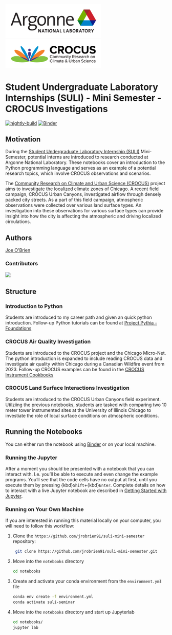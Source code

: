 <p float="left">
  <img src="ANL_RGB-01.png" width="300" />
  <img src="CROCUS_Logo.svg" width="300" /> 
</p>

# Student Undergraduate Laboratory Internships (SULI) - Mini Semester - CROCUS Investigations

[![nightly-build](https://github.com/jrobrien91/suli-mini-semester/actions/workflows/nightly-build.yaml/badge.svg)](https://github.com/jrobrien91/suli-mini-semester/actions/workflows/nightly-build.yaml)
[![Binder](https://binder.projectpythia.org/badge_logo.svg)](https://binder.projectpythia.org/v2/gh/jrobrien91/suli-mini-seminar-2023/main)

## Motivation

During the [Student Undergraduate Laboratory Internship (SULI)](https://science.osti.gov/wdts/suli) Mini-Semester, potential interns are introduced to research conducted at Argonne National Laboratory. These notebooks cover an introduction to the Python programming language and serves as an example of a potential research topics, which involve CROCUS observations and scenarios.

The [Community Research on Climate and Urban Science (CROCUS)](https://www.anl.gov/crocus) project aims to investigate the localized climate zones of Chicago. 
A recent field campaign, CROCUS Urban Canyons, investigated airflow through densely packed city streets. As a part of this field campaign, atmospheric observations were collected over various land surface types. An investigation into these observations for various surface types can provide insight into how the city is affecting the atmospheric and driving localized circulations. 

## Authors

[Joe O'Brien](https://github.com/jrobrien91)

### Contributors

<a href="https://github.com/jrobrien91/suli-mini-semester/graphs/contributors">
  <img src="https://contrib.rocks/image?repo=jrobrien91/suli-mini-semester" />
</a>

## Structure

### Introduction to Python
Students are introduced to my career path and given an quick python introduction. 
Follow-up Python tutorials can be found at [Project Pythia - Foundations](https://foundations.projectpythia.org/landing-page.html) 

### CROCUS Air Quality Investigation
Students are introduced to the CROCUS project and the Chicago Micro-Net.
The python introduction is expanded to include reading CROCUS data and investigate air quality within Chicago during a Canadian Wildfire event from 2023.
Follow-up CROCUS examples can be found in the [CROCUS Instrument Cookbooks](https://github.com/CROCUS-Urban/instrument-cookbooks)

### CROCUS Land Surface Interactions Investigation
Students are introduced to the CROCUS Urban Canyons field experiment. 
Utilziing the previous notebooks, students are tasked with comparing two 10 meter tower instrumented sites at the University of Illinois Chicago to investiate the role of local surface conditions on atmospheric conditions. 

## Running the Notebooks
You can either run the notebook using [Binder](https://binderhub.readthedocs.io/en/latest/#) or on your local machine.

### Running the Jupyter

After a moment you should be presented with a
notebook that you can interact with. I.e. you’ll be able to execute
and even change the example programs. You’ll see that the code cells
have no output at first, until you execute them by pressing
{kbd}`Shift`\+{kbd}`Enter`. Complete details on how to interact with
a live Jupyter notebook are described in [Getting Started with
Jupyter](https://foundations.projectpythia.org/foundations/getting-started-jupyter.html).

### Running on Your Own Machine
If you are interested in running this material locally on your computer, you 
will need to follow this workflow:   

1. Clone the `https://github.com/jrobrien91/suli-mini-semester` repository:

   ```bash
    git clone https://github.com/jrobrien91/suli-mini-semester.git
    ```  
1. Move into the `notebooks` directory
    ```bash
    cd notebooks
    ```  
1. Create and activate your conda environment from the `environment.yml` file
    ```bash
    conda env create -f environment.yml
    conda activate suli-seminar
    ```  
1.  Move into the `notebooks` directory and start up Jupyterlab
    ```bash
    cd notebooks/
    jupyter lab
    ```
